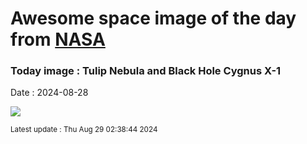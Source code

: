
# Awesome space image of the day from [NASA](https://api.nasa.gov/)

### Today image : Tulip Nebula and Black Hole Cygnus X-1
Date : 2024-08-28

![](https://apod.nasa.gov/apod/image/2408/Tulip_Shastry_1080.jpg)

<small>Latest update : Thu Aug 29 02:38:44 2024</small>
        